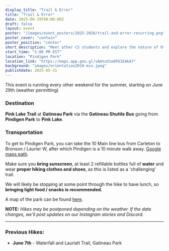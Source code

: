 ```yaml
---
display_title: "Trail & Error"
title: "Trail & Error"
date: 2025-06-29T00:00:00Z
draft: false
layout: event
poster: "/images/event_posters/2025-2026/trail-and-error-recurring.png"
poster_cover: "contain"
poster_position: "center"
short_description: "Meet other CS students and explore the nature of Ottawa-Gatineau!"
start_time: "1:00 PM EST"
location: "Pindigen Park"
location_link: "https://maps.app.goo.gl/vAmtuX1e6PU1EAkA7"
background: "images/orientation2018-min.jpeg"
publishdate: 2025-05-31
---
```

This event is running every other weekend for the summer, starting on June 29th (weather permitting)
### Destination
**Pink Lake Trail** at **Gatineau Park** via the **Gatineau Shuttle Bus** going from **Pindigen Park** to **Pink Lake**.
### Transportation
To get to Pindigen Park, you can take the 10 Main line bus from Carleton to Bronson / Laurier W, after which Pindigen is a 10 minute walk away. 
[Google maps path](https://maps.app.goo.gl/aZiGCe9jF6oaXfU47).

Make sure you **bring sunscreen**, at least 2 refillable bottles full of **water** and wear **proper hiking clothes and shoes**, as this is listed as a 'challenging' trail.

We will likely be stopping at some point through the hike to have lunch, so **bringing light food / snacks is recommended.**

A map of the park can be found [here](https://ncc-ccn.gc.ca/places/gatineau-park-trails-map).

**NOTE:** *Hikes may be postponed depending on the weather. If the date changes, we’ll post updates on our Instagram stories and Discord.*

---

### Previous Hikes:
- **June 7th** - Waterfall and Laurialt Trail, Gatineau Park